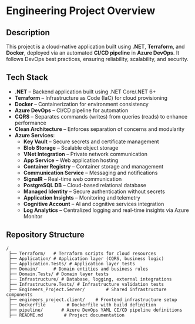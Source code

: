 # Engineering Project Overview  

## Description  
This project is a cloud-native application built using **.NET**, **Terraform**, and **Docker**, deployed via an automated **CI/CD pipeline** in **Azure DevOps**. It follows DevOps best practices, ensuring reliability, scalability, and security.  

## Tech Stack  
- **.NET** – Backend application built using .NET Core/.NET 6+  
- **Terraform** – Infrastructure as Code (IaC) for cloud provisioning  
- **Docker** – Containerization for environment consistency  
- **Azure DevOps** – CI/CD pipeline for automation  
- **CQRS** – Separates commands (writes) from queries (reads) to enhance performance  
- **Clean Architecture** – Enforces separation of concerns and modularity  
- **Azure Services**:  
  - **Key Vault** – Secure secrets and certificate management  
  - **Blob Storage** – Scalable object storage  
  - **VNet Integration** – Private network communication  
  - **App Service** – Web application hosting  
  - **Container Registry** – Container storage and management  
  - **Communication Service** – Messaging and notifications  
  - **SignalR** – Real-time web communication  
  - **PostgreSQL DB** – Cloud-based relational database  
  - **Managed Identity** – Secure authentication without secrets  
  - **Application Insights** – Monitoring and telemetry  
  - **Cognitive Account** – AI and cognitive services integration  
  - **Log Analytics** – Centralized logging and real-time insights via Azure Monitor  

## Repository Structure  
```plaintext
/
 ├── Terraform/   # Terraform scripts for cloud resources  
 ├── Application/ # Application layer (CQRS, business logic)  
 ├── Application.Tests/ # Application layer tests  
 ├── Domain/      # Domain entities and business rules  
 ├── Domain.Tests/ # Domain layer tests 
 ├── Infrastructure/ # Database, logging, external integrations 
 ├── Infrastructure.Tests/ # Infrastructure validation tests  
 ├── Engineers_Project.Server/        # Shared infrastructure components  
 ├── engineers_project.client/    # Frontend infrastructure setup  
 ├── Dockerfile        # Dockerfile with build definition  
 ├── pipeline/       # Azure DevOps YAML CI/CD pipeline definitions  
 ├── README.md        # Project documentation  
